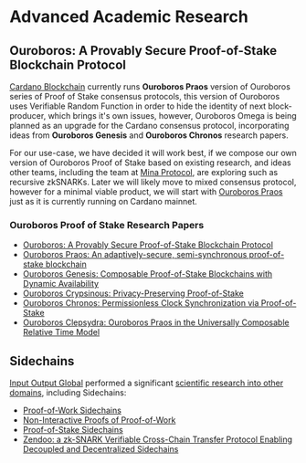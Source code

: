 # Advanced Academic Research

## Ouroboros: A Provably Secure Proof-of-Stake Blockchain Protocol

[Cardano Blockchain](../) currently runs **Ouroboros Praos** version of Ouroboros series of Proof of Stake consensus protocols, this version of Ouroboros uses Verifiable Random Function in order to hide the identity of next block-producer, which brings it's own issues, however, Ouroboros Omega is being planned as an upgrade for the Cardano consensus protocol, incorporating ideas from **Ouroboros Genesis** and **Ouroboros Chronos** research papers.

For our use-case, we have decided it will work best, if we compose our own version of Ouroboros Proof of Stake based on existing research, and ideas other teams, including the team at [Mina Protocol](https://minaprotocol.com/), are exploring such as recursive zkSNARKs. Later we will likely move to mixed consensus protocol, however for a minimal viable product, we will start with [Ouroboros Praos](https://eprint.iacr.org/2017/573) just as it is currently running on Cardano mainnet.

### Ouroboros Proof of Stake Research Papers

- [Ouroboros: A Provably Secure Proof-of-Stake Blockchain Protocol](https://eprint.iacr.org/2016/889)
- [Ouroboros Praos: An adaptively-secure, semi-synchronous proof-of-stake blockchain](https://eprint.iacr.org/2017/573)
- [Ouroboros Genesis: Composable Proof-of-Stake Blockchains with Dynamic Availability](https://eprint.iacr.org/2018/378)
- [Ouroboros Crypsinous: Privacy-Preserving Proof-of-Stake](https://eprint.iacr.org/2018/1132)
- [Ouroboros Chronos: Permissionless Clock Synchronization via Proof-of-Stake](https://eprint.iacr.org/2019/838)
- [Ouroboros Clepsydra: Ouroboros Praos in the Universally Composable Relative Time Model](https://eprint.iacr.org/2019/942)

## Sidechains

[Input Output Global](https://iog.io/) performed a significant [scientific research into other domains](https://iohk.io/en/research/library/), including Sidechains:

- [Proof-of-Work Sidechains](https://eprint.iacr.org/2018/1048)
- [Non-Interactive Proofs of Proof-of-Work](https://eprint.iacr.org/2017/963)
- [Proof-of-Stake Sidechains](https://eprint.iacr.org/2018/1239)
- [Zendoo: a zk-SNARK Verifiable Cross-Chain Transfer Protocol Enabling Decoupled and Decentralized Sidechains](https://eprint.iacr.org/2020/123)
